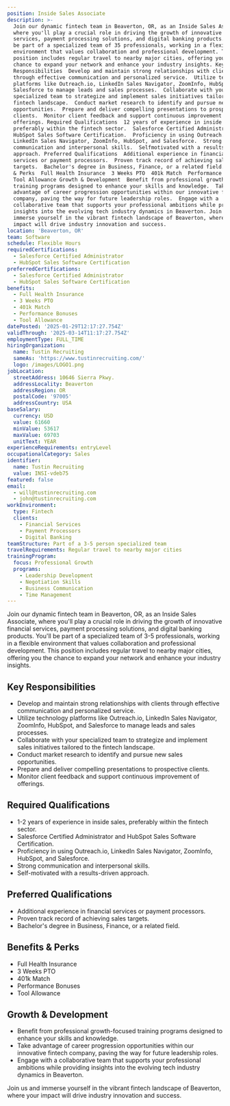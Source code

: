 ```yaml
---
position: Inside Sales Associate
description: >-
  Join our dynamic fintech team in Beaverton, OR, as an Inside Sales Associate,
  where you'll play a crucial role in driving the growth of innovative financial
  services, payment processing solutions, and digital banking products. You'll
  be part of a specialized team of 35 professionals, working in a flexible
  environment that values collaboration and professional development. This
  position includes regular travel to nearby major cities, offering you the
  chance to expand your network and enhance your industry insights. Key
  Responsibilities  Develop and maintain strong relationships with clients
  through effective communication and personalized service.  Utilize technology
  platforms like Outreach.io, LinkedIn Sales Navigator, ZoomInfo, HubSpot, and
  Salesforce to manage leads and sales processes.  Collaborate with your
  specialized team to strategize and implement sales initiatives tailored to the
  fintech landscape.  Conduct market research to identify and pursue new sales
  opportunities.  Prepare and deliver compelling presentations to prospective
  clients.  Monitor client feedback and support continuous improvement of
  offerings. Required Qualifications  12 years of experience in inside sales,
  preferably within the fintech sector.  Salesforce Certified Administrator and
  HubSpot Sales Software Certification.  Proficiency in using Outreach.io,
  LinkedIn Sales Navigator, ZoomInfo, HubSpot, and Salesforce.  Strong
  communication and interpersonal skills.  Selfmotivated with a resultsdriven
  approach. Preferred Qualifications  Additional experience in financial
  services or payment processors.  Proven track record of achieving sales
  targets.  Bachelor's degree in Business, Finance, or a related field. Benefits
  & Perks  Full Health Insurance  3 Weeks PTO  401k Match  Performance Bonuses 
  Tool Allowance Growth & Development  Benefit from professional growthfocused
  training programs designed to enhance your skills and knowledge.  Take
  advantage of career progression opportunities within our innovative fintech
  company, paving the way for future leadership roles.  Engage with a
  collaborative team that supports your professional ambitions while providing
  insights into the evolving tech industry dynamics in Beaverton. Join us and
  immerse yourself in the vibrant fintech landscape of Beaverton, where your
  impact will drive industry innovation and success.
location: 'Beaverton, OR'
team: Software
schedule: Flexible Hours
requiredCertifications:
  - Salesforce Certified Administrator
  - HubSpot Sales Software Certification
preferredCertifications:
  - Salesforce Certified Administrator
  - HubSpot Sales Software Certification
benefits:
  - Full Health Insurance
  - 3 Weeks PTO
  - 401k Match
  - Performance Bonuses
  - Tool Allowance
datePosted: '2025-01-29T12:17:27.754Z'
validThrough: '2025-03-14T11:17:27.754Z'
employmentType: FULL_TIME
hiringOrganization:
  name: Tustin Recruiting
  sameAs: 'https://www.tustinrecruiting.com/'
  logo: /images/LOGO1.png
jobLocation:
  streetAddress: 10646 Sierra Pkwy.
  addressLocality: Beaverton
  addressRegion: OR
  postalCode: '97005'
  addressCountry: USA
baseSalary:
  currency: USD
  value: 61660
  minValue: 53617
  maxValue: 69703
  unitText: YEAR
experienceRequirements: entryLevel
occupationalCategory: Sales
identifier:
  name: Tustin Recruiting
  value: INSI-vdeb75
featured: false
email:
  - will@tustinrecruiting.com
  - john@tustinrecruiting.com
workEnvironment:
  type: Fintech
  clients:
    - Financial Services
    - Payment Processors
    - Digital Banking
teamStructure: Part of a 3-5 person specialized team
travelRequirements: Regular travel to nearby major cities
trainingProgram:
  focus: Professional Growth
  programs:
    - Leadership Development
    - Negotiation Skills
    - Business Communication
    - Time Management
---
```



Join our dynamic fintech team in Beaverton, OR, as an Inside Sales Associate, where you'll play a crucial role in driving the growth of innovative financial services, payment processing solutions, and digital banking products. You'll be part of a specialized team of 3-5 professionals, working in a flexible environment that values collaboration and professional development. This position includes regular travel to nearby major cities, offering you the chance to expand your network and enhance your industry insights.

## Key Responsibilities

- Develop and maintain strong relationships with clients through effective communication and personalized service.
- Utilize technology platforms like Outreach.io, LinkedIn Sales Navigator, ZoomInfo, HubSpot, and Salesforce to manage leads and sales processes.
- Collaborate with your specialized team to strategize and implement sales initiatives tailored to the fintech landscape.
- Conduct market research to identify and pursue new sales opportunities.
- Prepare and deliver compelling presentations to prospective clients.
- Monitor client feedback and support continuous improvement of offerings.

## Required Qualifications

- 1-2 years of experience in inside sales, preferably within the fintech sector.
- Salesforce Certified Administrator and HubSpot Sales Software Certification.
- Proficiency in using Outreach.io, LinkedIn Sales Navigator, ZoomInfo, HubSpot, and Salesforce.
- Strong communication and interpersonal skills.
- Self-motivated with a results-driven approach.

## Preferred Qualifications

- Additional experience in financial services or payment processors.
- Proven track record of achieving sales targets.
- Bachelor's degree in Business, Finance, or a related field.

## Benefits & Perks

- Full Health Insurance 
- 3 Weeks PTO 
- 401k Match 
- Performance Bonuses 
- Tool Allowance

## Growth & Development

- Benefit from professional growth-focused training programs designed to enhance your skills and knowledge.
- Take advantage of career progression opportunities within our innovative fintech company, paving the way for future leadership roles.
- Engage with a collaborative team that supports your professional ambitions while providing insights into the evolving tech industry dynamics in Beaverton.

Join us and immerse yourself in the vibrant fintech landscape of Beaverton, where your impact will drive industry innovation and success.
